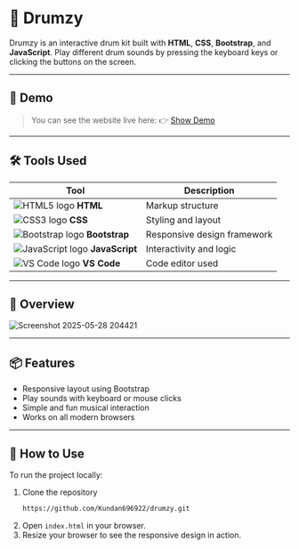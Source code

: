 # 🥁 Drumzy

Drumzy is an interactive drum kit built with **HTML**, **CSS**, **Bootstrap**, and **JavaScript**. Play different drum sounds by pressing the keyboard keys or clicking the buttons on the screen.


---

## 🚀 Demo 

> You can see the website live here: 👉 [Show Demo](https://drumzy.netlify.app/)

---

## 🛠️ Tools Used

| Tool           | Description           |
|----------------|-----------------------|
| ![HTML5 logo](https://img.icons8.com/color/24/html-5.png) **HTML** | Markup structure |
| ![CSS3 logo](https://img.icons8.com/color/24/css3.png) **CSS**   | Styling and layout |
| ![Bootstrap logo](https://img.icons8.com/color/24/bootstrap.png) **Bootstrap** | Responsive design framework |
| ![JavaScript logo](https://img.icons8.com/color/24/javascript--v1.png) **JavaScript** | Interactivity and logic |
| ![VS Code logo](https://img.icons8.com/color/24/visual-studio-code-2019.png) **VS Code** | Code editor used |

---

## 📸 Overview

![Screenshot 2025-05-28 204421](https://github.com/user-attachments/assets/133e3fb1-69a7-4d98-8824-7adcef5f8079)

---

## 📦 Features

- Responsive layout using Bootstrap
- Play sounds with keyboard or mouse clicks
- Simple and fun musical interaction
- Works on all modern browsers

---

## 🚀 How to Use

To run the project locally:

1. Clone the repository
   ```bash
   https://github.com/Kundan696922/drumzy.git
2. Open `index.html` in your browser.
3. Resize your browser to see the responsive design in action.
